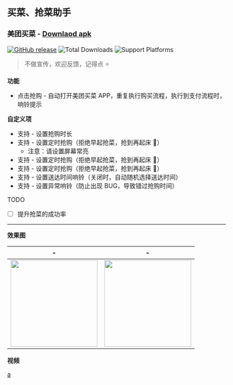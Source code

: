 ## 买菜、抢菜助手

### 美团买菜 - [Downlaod apk](https://github.com/universeindream/MaiCaiAssistant/releases/latest/download/app-release.apk)

[![GitHub release](https://img.shields.io/github/v/release/universeindream/MaiCaiAssistant.svg)](https://github.com/universeindream/MaiCaiAssistant/releases) ![Total Downloads](https://img.shields.io/github/downloads/universeindream/MaiCaiAssistant/total.svg) ![Support Platforms](https://img.shields.io/badge/platform-android-blue)

> 不做宣传，欢迎反馈，记得点 :star:


**功能**

- 点击抢购 - 自动打开美团买菜 APP，重复执行购买流程，执行到支付流程时，响铃提示

**自定义项**

- 支持 - 设置抢购时长
- 支持 - 设置定时抢购（拒绝早起抢菜，抢到再起床 :rofl:）
   - 注意：请设置屏幕常亮
- 支持 - 设置定时抢购（拒绝早起抢菜，抢到再起床 :rofl:）
- 支持 - 设置定时抢购（拒绝早起抢菜，抢到再起床 :rofl:）
- 支持 - 设置送达时间响铃（关闭时，自动随机选择送达时间）
- 支持 - 设置异常响铃（防止出现 BUG，导致错过抢购时间）

TODO

- [ ] 提升抢菜的成功率

---

**效果图**

| -  | - |
| ------------- | ------------- |
| <img src="https://user-images.githubusercontent.com/7286154/162359395-9d729318-2e61-4ef2-af38-b2a53a2a3a9c.png" width="200" >  | <img src="https://user-images.githubusercontent.com/7286154/162237920-7dce9f03-0cf5-4cab-9fd3-bc2b196401ba.png" width="200" > |

**视频**

[a](https://user-images.githubusercontent.com/7286154/162372907-3d40f3d2-102a-4ec9-9f10-4fb91bdba4ab.mp4)




